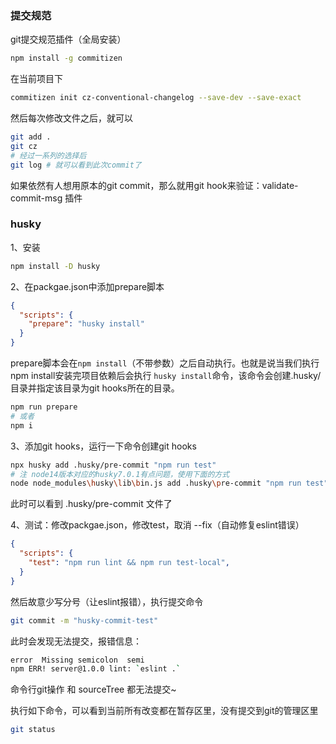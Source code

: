 ### 提交规范

git提交规范插件（全局安装）

```bash
npm install -g commitizen
```

在当前项目下

```bash
commitizen init cz-conventional-changelog --save-dev --save-exact
```

然后每次修改文件之后，就可以

```bash
git add .
git cz
# 经过一系列的选择后
git log # 就可以看到此次commit了
```

如果依然有人想用原本的git commit，那么就用git hook来验证：validate-commit-msg 插件



### husky

1、安装

```bash
npm install -D husky
```

2、在packgae.json中添加prepare脚本

```json
{
  "scripts": {
    "prepare": "husky install"
  }
}
```

prepare脚本会在`npm install`（不带参数）之后自动执行。也就是说当我们执行npm install安装完项目依赖后会执行 `husky install`命令，该命令会创建.husky/目录并指定该目录为git hooks所在的目录。

```bash
npm run prepare
# 或者
npm i
```



3、添加git hooks，运行一下命令创建git hooks

```bash
npx husky add .husky/pre-commit "npm run test"
# 注 node14版本对应的husky7.0.1有点问题，使用下面的方式
node node_modules\husky\lib\bin.js add .husky\pre-commit "npm run test"
```

此时可以看到 .husky/pre-commit 文件了



4、测试：修改packgae.json，修改test，取消 --fix（自动修复eslint错误）

```json
{
  "scripts": {
    "test": "npm run lint && npm run test-local",
  }
}
```

然后故意少写分号（让eslint报错），执行提交命令

```bash
git commit -m "husky-commit-test"
```

此时会发现无法提交，报错信息：

```bash
error  Missing semicolon  semi
npm ERR! server@1.0.0 lint: `eslint .`
```

命令行git操作 和 sourceTree 都无法提交~

执行如下命令，可以看到当前所有改变都在暂存区里，没有提交到git的管理区里

```bash
git status
```





